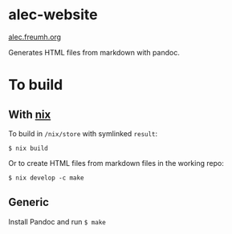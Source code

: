 # alec-website

[alec.freumh.org](https://alec.freumh.org)

Generates HTML files from markdown with pandoc.

# To build

## With [nix](https://nixos.org/)

To build in `/nix/store` with symlinked `result`:
```
$ nix build
```

Or to create HTML files from markdown files in the working repo:
```
$ nix develop -c make
```

## Generic

Install Pandoc and run `$ make`

